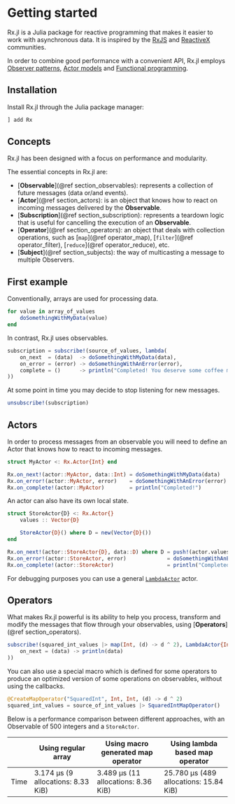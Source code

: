 # Getting started

Rx.jl is a Julia package for reactive programming that makes it easier to work with asynchronous data. It is inspired by the [RxJS](https://github.com/ReactiveX/rxjs) and [ReactiveX](https://github.com/ReactiveX) communities.

In order to combine good performance with a convenient API, Rx.jl employs [Observer patterns](https://en.wikipedia.org/wiki/Observer_pattern), [Actor models](https://en.wikipedia.org/wiki/Actor_model) and [Functional programming](https://en.wikipedia.org/wiki/Functional_programming).

## Installation

Install Rx.jl through the Julia package manager:

```Julia
] add Rx
```

## Concepts

Rx.jl has been designed with a focus on performance and modularity.

The essential concepts in Rx.jl are:

- [__Observable__](@ref section_observables): represents a collection of future messages (data or/and events).
- [__Actor__](@ref section_actors): is an object that knows how to react on incoming messages delivered by the __Observable__.
- [__Subscription__](@ref section_subscription): represents a teardown logic that is useful for cancelling the execution of an __Observable__.
- [__Operator__](@ref section_operators): an object that deals with collection operations, such as [`map`](@ref operator_map), [`filter`](@ref operator_filter), [`reduce`](@ref operator_reduce), etc.
- [__Subject__](@ref section_subjects): the way of multicasting a message to multiple Observers.

## First example

Conventionally, arrays are used for processing data.

```Julia
for value in array_of_values
    doSomethingWithMyData(value)
end
```

In contrast, Rx.jl uses observables.

```Julia
subscription = subscribe!(source_of_values, lambda(
    on_next  = (data)  -> doSomethingWithMyData(data),
    on_error = (error) -> doSomethingWithAnError(error),
    complete = ()      -> println("Completed! You deserve some coffee man")
))
```

At some point in time you may decide to stop listening for new messages.

```Julia
unsubscribe!(subscription)
```

## Actors

In order to process messages from an observable you will need to define an Actor that knows how to react to incoming messages.

```Julia
struct MyActor <: Rx.Actor{Int} end

Rx.on_next!(actor::MyActor, data::Int) = doSomethingWithMyData(data)
Rx.on_error!(actor::MyActor, error)    = doSomethingWithAnError(error)
Rx.on_complete!(actor::MyActor)        = println("Completed!")
```

An actor can also have its own local state.

```Julia
struct StoreActor{D} <: Rx.Actor{}
    values :: Vector{D}

    StoreActor{D}() where D = new(Vector{D}())
end

Rx.on_next!(actor::StoreActor{D}, data::D) where D = push!(actor.values, data)
Rx.on_error!(actor::StoreActor, error)             = doSomethingWithAnError(error)
Rx.on_complete!(actor::StoreActor)                 = println("Completed: $(actor.values)")
```

For debugging purposes you can use a general [`LambdaActor`](@ref) actor.

## Operators

What makes Rx.jl powerful is its ability to help you process, transform and modify the messages that flow through your observables, using [__Operators__](@ref section_operators).

```Julia
subscribe!(squared_int_values |> map(Int, (d) -> d ^ 2), LambdaActor{Int}(
    on_next = (data) -> println(data)
))
```

You can also use a special macro which is defined for some operators to produce an optimized version of some operations on observables, without using the callbacks.

```Julia
@CreateMapOperator("SquaredInt", Int, Int, (d) -> d ^ 2)
squared_int_values = source_of_int_values |> SquaredIntMapOperator()
```

Below is a performance comparison between different approaches, with an Observable of 500 integers and a `StoreActor`.

|      | Using regular array | Using macro generated map operator | Using lambda based map operator |
|------|---------------------|------------------------------------|---------------------------------|
| Time |3.174 μs (9 allocations: 8.33 KiB)|3.489 μs (11 allocations: 8.36 KiB)|25.780 μs (489 allocations: 15.84 KiB)|
